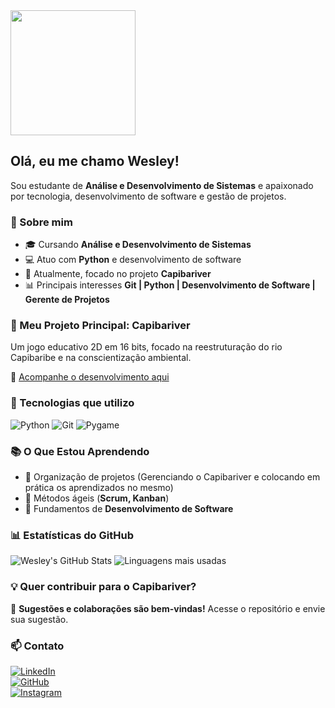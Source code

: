 <img src="https://images-wixmp-ed30a86b8c4ca887773594c2.wixmp.com/f/64f8e9d2-ff85-4e2e-930f-4d21bb5f6098/dfueuad-1db6b39b-3031-44e3-8fa5-1f187c9c6fb4.gif" width="200">

## Olá, eu me chamo Wesley! 

Sou estudante de **Análise e Desenvolvimento de Sistemas** e apaixonado por tecnologia, desenvolvimento de software e gestão de projetos.

### 🚀 Sobre mim
- 🎓 Cursando **Análise e Desenvolvimento de Sistemas**
- 💻 Atuo com **Python** e desenvolvimento de software
- 📌 Atualmente, focado no projeto **Capibariver**
- 📊 Principais interesses **Git | Python | Desenvolvimento de Software | Gerente de Projetos**

### 🌊 Meu Projeto Principal: **Capibariver**
Um jogo educativo 2D em 16 bits, focado na reestruturação do rio Capibaribe e na conscientização ambiental.

🔗 [Acompanhe o desenvolvimento aqui](https://github.com/wesley-luiz03/capibariver)

### 🔧 Tecnologias que utilizo
![Python](https://img.shields.io/badge/Python-3776AB?style=for-the-badge&logo=python&logoColor=white)
![Git](https://img.shields.io/badge/Git-F05032?style=for-the-badge&logo=git&logoColor=white)
![Pygame](https://img.shields.io/badge/Pygame-3776AB?style=for-the-badge&logo=python&logoColor=white)

### 📚 O Que Estou Aprendendo
- 📝 Organização de projetos (Gerenciando o Capibariver e colocando em prática os aprendizados no mesmo)
- 📌 Métodos ágeis (**Scrum, Kanban**)
- 🚀 Fundamentos de **Desenvolvimento de Software**

### 📊 Estatísticas do GitHub
![Wesley's GitHub Stats](https://github-readme-stats.vercel.app/api?username=wesley-luiz03&show_icons=true&theme=dracula)
![Linguagens mais usadas](https://github-readme-stats.vercel.app/api/top-langs/?username=wesley-luiz03&layout=compact&theme=dracula)

### 💡 Quer contribuir para o **Capibariver**?
🚀 **Sugestões e colaborações são bem-vindas!** Acesse o repositório e envie sua sugestão.

### 📫 Contato
[![LinkedIn](https://img.shields.io/badge/LinkedIn-0A66C2?style=for-the-badge&logo=linkedin&logoColor=white)](https://www.linkedin.com/in/wesley-luiz-7a791b24b/)  
[![GitHub](https://img.shields.io/badge/GitHub-181717?style=for-the-badge&logo=github&logoColor=white)](https://github.com/wesley-luiz03/)  
[![Instagram](https://img.shields.io/badge/Instagram-E4405F?style=for-the-badge&logo=instagram&logoColor=white)](https://www.instagram.com/devwerley/)
